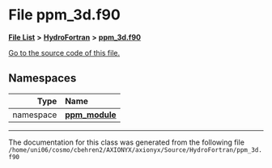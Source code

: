 
# File ppm\_3d.f90


[**File List**](files.md) **>** [**HydroFortran**](dir_1fab266cd447ad3f3624320661f845f1.md) **>** [**ppm\_3d.f90**](ppm__3d_8f90.md)

[Go to the source code of this file.](ppm__3d_8f90_source.md)












## Namespaces

| Type | Name |
| ---: | :--- |
| namespace | [**ppm\_module**](namespaceppm__module.md) <br> |















------------------------------
The documentation for this class was generated from the following file `/home/uni06/cosmo/cbehren2/AXIONYX/axionyx/Source/HydroFortran/ppm_3d.f90`